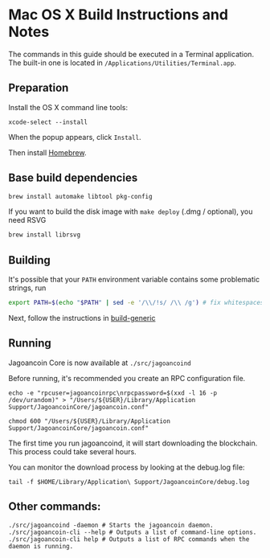 Mac OS X Build Instructions and Notes
====================================
The commands in this guide should be executed in a Terminal application.
The built-in one is located in `/Applications/Utilities/Terminal.app`.

Preparation
-----------
Install the OS X command line tools:

`xcode-select --install`

When the popup appears, click `Install`.

Then install [Homebrew](https://brew.sh).

Base build dependencies
-----------------------

```bash
brew install automake libtool pkg-config
```

If you want to build the disk image with `make deploy` (.dmg / optional), you need RSVG
```bash
brew install librsvg
```

Building
--------

It's possible that your `PATH` environment variable contains some problematic strings, run
```bash
export PATH=$(echo "$PATH" | sed -e '/\\/!s/ /\\ /g') # fix whitespaces
```

Next, follow the instructions in [build-generic](build-generic.md)

Running
-------

Jagoancoin Core is now available at `./src/jagoancoind`

Before running, it's recommended you create an RPC configuration file.

    echo -e "rpcuser=jagoancoinrpc\nrpcpassword=$(xxd -l 16 -p /dev/urandom)" > "/Users/${USER}/Library/Application Support/JagoancoinCore/jagoancoin.conf"

    chmod 600 "/Users/${USER}/Library/Application Support/JagoancoinCore/jagoancoin.conf"

The first time you run jagoancoind, it will start downloading the blockchain. This process could take several hours.

You can monitor the download process by looking at the debug.log file:

    tail -f $HOME/Library/Application\ Support/JagoancoinCore/debug.log

Other commands:
-------

    ./src/jagoancoind -daemon # Starts the jagoancoin daemon.
    ./src/jagoancoin-cli --help # Outputs a list of command-line options.
    ./src/jagoancoin-cli help # Outputs a list of RPC commands when the daemon is running.
